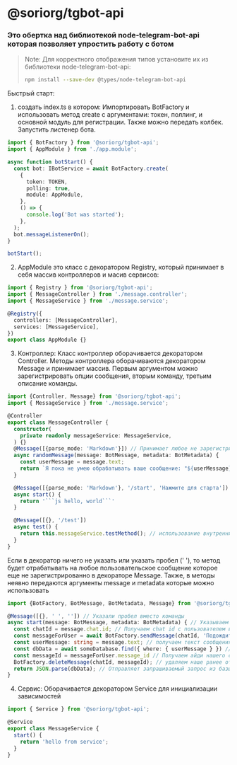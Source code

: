# @soriorg/tgbot-api

### Это обертка над библиотекой node-telegram-bot-api которая позволяет упростить работу с ботом

> Note: Для корректного отображения типов установите их из библиотеки node-telegram-bot-api:
>```sh
>npm install --save-dev @types/node-telegram-bot-api
>```

Быстрый старт:
1. создать index.ts в котором:
Импортировать BotFactory и использовать метод create с аргументами:
токен, поллинг, и основной модуль для регистрации. Также можно передать колбек.
Запустить листенер бота.
```ts
import { BotFactory } from '@soriorg/tgbot-api';
import { AppModule } from './app.module';

async function botStart() {
  const bot: IBotService = await BotFactory.create(
    {
      token: TOKEN,
      polling: true,
      module: AppModule,
    },
    () => {
      console.log('Bot was started');
    },
  );
  bot.messageListenerOn();
}

botStart();
```
2. AppModule это класс с декоратором Registry, который принимает в себя массив контроллеров и масив сервисов:
```ts
import { Registry } from '@soriorg/tgbot-api';
import { MessageController } from './message.controller';
import { MessageService } from './message.service';

@Registry({
  controllers: [MessageController],
  services: [MessageService],
})
export class AppModule {}
```
3. Контроллер:
Класс контроллер оборачивается декоратором Controller.
Методы контроллера оборачиваются декоратором Message и принимает массив. Первым аргументом можно зарегистрировать опции сообщения, вторым команду, третьим описание команды.
```ts
import {Controller, Message} from '@soriorg/tgbot-api';
import { MessageService } from './message.service';

@Controller
export class MessageController {
  constructor(
    private readonly messageService: MessageService,
  ) {}
  @Message([{parse_mode: 'Markdown'}]) // Принимает любое не зарегистрированное сообщение
  async randomMessage(message: BotMessage, metadata: BotMetadata) {
    const userMessage = message.text;
    return `Я пока не умею обрабатывать ваше сообщение: "${userMessage}" \`\`\`js hello \`\`\``;
  }

  @Message([{parse_mode: 'Markdown'}, '/start', 'Нажмите для старта']) // установит описание "Нажмите для старта" в меню бота как описание
  async start() {
    return '```js hello, world```'
  }

  @Message([{}, '/test'])
  async test() {
    return this.messageService.testMethod(); // использование внутренних методов
  }
}
```
Если в декоратор ничего не указать или указать пробел (' '), то метод будет отрабатывать на любое пользовательское сообщение которое еще не зарегистрированно в декораторе Message.
Также, в методы неявно передаются аргументы message и metadata которые можно использовать
```ts
import {BotFactory, BotMessage, BotMetadata, Message} from '@soriorg/tgbot-api';

@Message([{}, ' ', '']) // Указали пробел вместо команды
async start(message: BotMessage, metadata: BotMetadata) { // Указываем аргументы message и metadata 
  const chatId = message.chat.id; // Получаем chat id с пользователем из аргумента message
  const messageForUser = await BotFactory.sendMessage(chatId, 'Подождите пока ваш запрос обрабатывается базой данных') // метод sendMessage отправляет сообщение (А)
  const userMessage: string = message.text; // получаем текст сообщения от пользователя из аргумента message
  const dbData = await someDatabase.find({ where: { userMessage } }) // Любой запрос в базу данных
  const messageId = messageForUser.message_id // Получаем айди нашего сообщения
  BotFactory.deleteMessage(chatId, messageId); // удаляем наше ранее отправленное сообщение из строки (А) с помощью deleteMessage
  return JSON.parse(dbData); // Отправляет запрашиваемый запрос из базы данных пользователю
}
```
4. Сервис:
Оборачивается декоратором Service для инициализации зависимостей
```ts
import { Service } from '@soriorg/tgbot-api';

@Service
export class MessageService {
  start() {
    return 'hello from service';
  }
}
```
